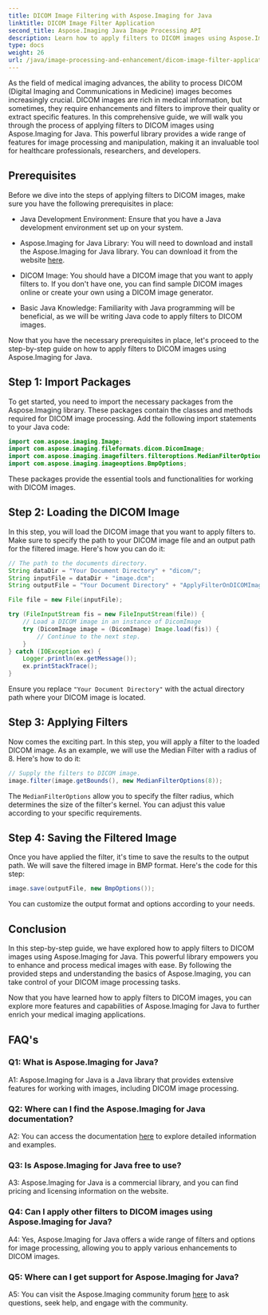 ```yaml
---
title: DICOM Image Filtering with Aspose.Imaging for Java
linktitle: DICOM Image Filter Application
second_title: Aspose.Imaging Java Image Processing API
description: Learn how to apply filters to DICOM images using Aspose.Imaging for Java. Enhance medical imaging with ease.
type: docs
weight: 26
url: /java/image-processing-and-enhancement/dicom-image-filter-application/
---
```

As the field of medical imaging advances, the ability to process DICOM (Digital Imaging and Communications in Medicine) images becomes increasingly crucial. DICOM images are rich in medical information, but sometimes, they require enhancements and filters to improve their quality or extract specific features. In this comprehensive guide, we will walk you through the process of applying filters to DICOM images using Aspose.Imaging for Java. This powerful library provides a wide range of features for image processing and manipulation, making it an invaluable tool for healthcare professionals, researchers, and developers.

## Prerequisites

Before we dive into the steps of applying filters to DICOM images, make sure you have the following prerequisites in place:

- Java Development Environment: Ensure that you have a Java development environment set up on your system.

- Aspose.Imaging for Java Library: You will need to download and install the Aspose.Imaging for Java library. You can download it from the website [here](https://releases.aspose.com/imaging/java/).

- DICOM Image: You should have a DICOM image that you want to apply filters to. If you don't have one, you can find sample DICOM images online or create your own using a DICOM image generator.

- Basic Java Knowledge: Familiarity with Java programming will be beneficial, as we will be writing Java code to apply filters to DICOM images.

Now that you have the necessary prerequisites in place, let's proceed to the step-by-step guide on how to apply filters to DICOM images using Aspose.Imaging for Java.

## Step 1: Import Packages

To get started, you need to import the necessary packages from the Aspose.Imaging library. These packages contain the classes and methods required for DICOM image processing. Add the following import statements to your Java code:

```java
import com.aspose.imaging.Image;
import com.aspose.imaging.fileformats.dicom.DicomImage;
import com.aspose.imaging.imagefilters.filteroptions.MedianFilterOptions;
import com.aspose.imaging.imageoptions.BmpOptions;
```

These packages provide the essential tools and functionalities for working with DICOM images.

## Step 2: Loading the DICOM Image

In this step, you will load the DICOM image that you want to apply filters to. Make sure to specify the path to your DICOM image file and an output path for the filtered image. Here's how you can do it:

```java
// The path to the documents directory.
String dataDir = "Your Document Directory" + "dicom/";
String inputFile = dataDir + "image.dcm";
String outputFile = "Your Document Directory" + "ApplyFilterOnDICOMImage_out.bmp";

File file = new File(inputFile);

try (FileInputStream fis = new FileInputStream(file)) {
    // Load a DICOM image in an instance of DicomImage
    try (DicomImage image = (DicomImage) Image.load(fis)) {
        // Continue to the next step.
    }
} catch (IOException ex) {
    Logger.println(ex.getMessage());
    ex.printStackTrace();
}
```

Ensure you replace `"Your Document Directory"` with the actual directory path where your DICOM image is located.

## Step 3: Applying Filters

Now comes the exciting part. In this step, you will apply a filter to the loaded DICOM image. As an example, we will use the Median Filter with a radius of 8. Here's how to do it:

```java
// Supply the filters to DICOM image.
image.filter(image.getBounds(), new MedianFilterOptions(8));
```

The `MedianFilterOptions` allow you to specify the filter radius, which determines the size of the filter's kernel. You can adjust this value according to your specific requirements.

## Step 4: Saving the Filtered Image

Once you have applied the filter, it's time to save the results to the output path. We will save the filtered image in BMP format. Here's the code for this step:

```java
image.save(outputFile, new BmpOptions());
```

You can customize the output format and options according to your needs.

## Conclusion

In this step-by-step guide, we have explored how to apply filters to DICOM images using Aspose.Imaging for Java. This powerful library empowers you to enhance and process medical images with ease. By following the provided steps and understanding the basics of Aspose.Imaging, you can take control of your DICOM image processing tasks.

Now that you have learned how to apply filters to DICOM images, you can explore more features and capabilities of Aspose.Imaging for Java to further enrich your medical imaging applications.

## FAQ's

### Q1: What is Aspose.Imaging for Java?

A1: Aspose.Imaging for Java is a Java library that provides extensive features for working with images, including DICOM image processing.

### Q2: Where can I find the Aspose.Imaging for Java documentation?

A2: You can access the documentation [here](https://reference.aspose.com/imaging/java/) to explore detailed information and examples.

### Q3: Is Aspose.Imaging for Java free to use?

A3: Aspose.Imaging for Java is a commercial library, and you can find pricing and licensing information on the website.

### Q4: Can I apply other filters to DICOM images using Aspose.Imaging for Java?

A4: Yes, Aspose.Imaging for Java offers a wide range of filters and options for image processing, allowing you to apply various enhancements to DICOM images.

### Q5: Where can I get support for Aspose.Imaging for Java?

A5: You can visit the Aspose.Imaging community forum [here](https://forum.aspose.com/) to ask questions, seek help, and engage with the community.
